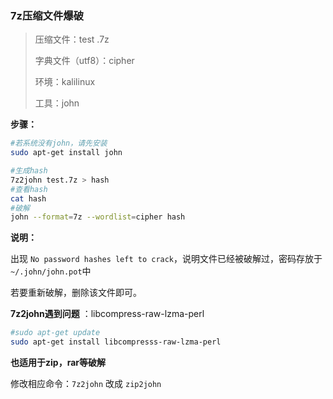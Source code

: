 ### 7z压缩文件爆破

> 压缩文件：test .7z
>
> 字典文件（utf8）：cipher
>
> 环境：kalilinux
>
> 工具：john



**步骤：** 

```sh
#若系统没有john，请先安装
sudo apt-get install john

#生成hash
7z2john test.7z > hash
#查看hash
cat hash
#破解
john --format=7z --wordlist=cipher hash
```

**说明：** 

出现 `No password hashes left to crack`，说明文件已经被破解过，密码存放于 `~/.john/john.pot`中

若要重新破解，删除该文件即可。



**7z2john遇到问题** ：libcompress-raw-lzma-perl

```sh
#sudo apt-get update
sudo apt-get install libcompresss-raw-lzma-perl
```



**也适用于zip，rar等破解** 

修改相应命令：`7z2john`  改成  `zip2john`

